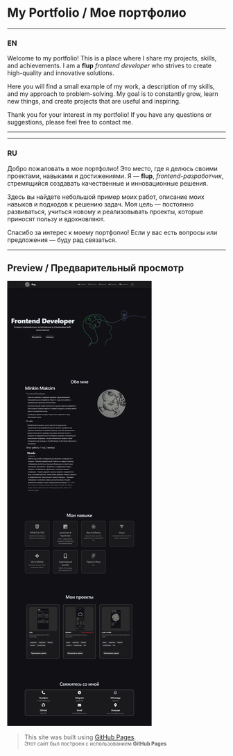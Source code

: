 
# My Portfolio / Мое портфолио

---

### EN

Welcome to my portfolio! This is a place where I share my projects, skills, and achievements. I am a **flup** _frontend developer_ who strives to create high-quality and innovative solutions.

Here you will find a small example of my work, a description of my skills, and my approach to problem-solving. My goal is to constantly grow, learn new things, and create projects that are useful and inspiring.

Thank you for your interest in my portfolio! If you have any questions or suggestions, please feel free to contact me.


---

---

### RU

Добро пожаловать в мое портфолио! Это место, где я делюсь своими проектами, навыками и достижениями. Я — **flup**, _frontend-разработчик_, стремящийся создавать качественные и инновационные решения.

Здесь вы найдете небольшой пример моих работ, описание моих навыков и подходов к решению задач. Моя цель — постоянно развиваться, учиться новому и реализовывать проекты, которые приносят пользу и вдохновляют.

Спасибо за интерес к моему портфолио! Если у вас есть вопросы или предложения — буду рад связаться.

---

## Preview / Предварительный просмотр

![preview](https://github.com/flup1703/my-portfolio/blob/main/picture.png)

> This site was built using [GitHub Pages](https://flup1703.github.io/my-portfolio/).
> <br><sup>Этот сайт был построен с использованием **GitHub Pages** </sup>
